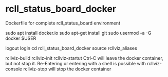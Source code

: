 # rcll_status_board_docker
Dockerfile for complete rcll_status_board environment

sudo apt install docker.io
sudo apt-get install git
sudo usermod -a -G docker $USER

logout login
cd rcll_status_board_docker
source rcllviz_aliases

rcllviz-build
rcllviz-init
rcllviz-startut
Ctrl-C will leave the docker container, but not stop it.
Re-Entering or entering with a shell is possible with rcllviz-console
rcllviz-stop will stop the docker container
